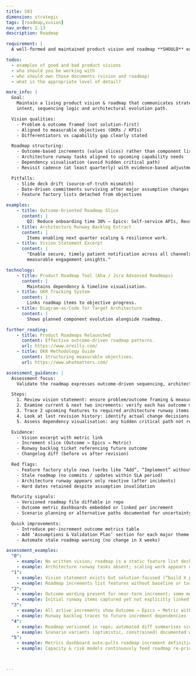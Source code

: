 ```yaml
---
title: S03
dimension: strategic
tags: [roadmap,vusion]
nav_order: 2.13
description: Roadmap

requirement: |
  A well-formed and maintained product vision and roadmap **SHOULD** exist with appropriate detail around architecture elements.

todos:
  - examples of good and bad product visions
  - who should you be working with
  - who should own those documents (vision and roadmap)
  - what is the appropriate level of detail?

more_info: |
  Goal:
    Maintain a living product vision & roadmap that communicates strategic
    intent, sequencing logic and architectural evolution path.

  Vision qualities:
    - Problem & outcome framed (not solution-first)
    - Aligned to measurable objectives (OKRs / KPIs)
    - Differentiators vs capability gap clearly stated

  Roadmap structuring:
    - Outcome-based increments (value slices) rather than component lists
    - Architecture runway tasks aligned to upcoming capability needs
    - Dependency visualisation (avoid hidden critical path)
    - Revisit cadence (at least quarterly) with evidence-based adjustments

  Pitfalls:
    - Slide deck drift (source-of-truth mismatch)
    - Date-driven commitments surviving after major assumption changes
    - Feature factory lists detached from objectives

examples: 
    - title: Outcome-Oriented Roadmap Slice
      content: |
        Q2: Reduce onboarding time 30% – Epics: Self-service APIs, Reuse auth flow.
    - title: Architecture Runway Backlog Extract
      content: |
        Items enabling next quarter scaling & resilience work.
    - title: Vision Statement Excerpt
      content: |
        "Enable secure, timely patient notification across all channels with
        measurable engagement insights."

technology:
    - title: Product Roadmap Tool (Aha / Jira Advanced Roadmaps)
      content: |
        Maintains dependency & timeline visualisation.
    - title: OKR Tracking System
      content: |
        Links roadmap items to objective progress.
    - title: Diagram-as-Code for Target Architecture
      content: |
        Shows planned component evolution alongside roadmap.

further_reading:
    - title: Product Roadmaps Relaunched
      content: Effective outcome-driven roadmap patterns.
      url: https://www.oreilly.com/
    - title: OKR Methodology Guide
      content: Structuring measurable objectives.
      url: https://www.whatmatters.com/

assessment_guidance: |
  Assessment focus:
    Validate the roadmap expresses outcome-driven sequencing, architectural runway alignment and remains a living artefact.

  Steps:
    1. Review vision statement: ensure problem/outcome framing & measurable ambition; note any solution bias creeping in.
    2. Examine current & next two increments: verify each has outcome metric (baseline + target) not just feature list.
    3. Trace 2 upcoming features to required architecture runway items (scaling, resilience, data model evolution) present in backlog.
    4. Look at last revision history: identify actual change decisions (re-prioritisation) vs cosmetic date shifts.
    5. Assess dependency visualisation: any hidden critical path not represented?

  Evidence:
    - Vision excerpt with metric link
    - Increment slice (Outcome → Epics → Metric)
    - Runway backlog ticket referencing future outcome
    - Changelog diff (before vs after revision)

  Red flags:
    - Feature factory style rows (verbs like “Add”, “Implement” without outcome)
    - Stale roadmap (no commits / updates within SLA period)
    - Architecture runway appears only reactive (after incidents)
    - Hard dates retained despite assumption invalidation

  Maturity signals:
    - Versioned roadmap file diffable in repo
    - Outcome metric dashboards embedded or linked per increment
    - Scenario planning or alternative paths documented for uncertainty areas

  Quick improvements:
    - Introduce per-increment outcome metrics table
    - Add ‘Assumptions & Validation Plan’ section for each major theme
    - Automate stale roadmap warning (no change in X weeks)

assessment_examples:
  "0":
    - example: No written vision; roadmap is a static feature list deck not updated for >6 months.
    - example: Architecture runway tasks absent; scaling work appears only after incidents.
  "1":
    - example: Vision statement exists but solution-focused (“build X platform”) and lacks measurable outcomes.
    - example: Roadmap increments list features without baseline or target metrics.
  "2":
    - example: Outcome wording present for near-term increment; some metrics defined but baselines missing.
    - example: Initial runway items captured yet not explicitly linked back to increments.
  "3":
    - example: All active increments show Outcome → Epics → Metric with baseline & target; quarterly revision log maintained.
    - example: Runway backlog traces to future increment dependencies (scaling, resilience) before need date.
  "4":
    - example: Roadmap versioned in repo; automated diff summarises scope shifts & metric adjustments.
    - example: Scenario variants (optimistic, constrained) documented with decision triggers.
  "5":
    - example: Metrics dashboard auto-pulls roadmap increment definitions; stale increment alerts generated when no metric progress.
    - example: Capacity & risk models continuously feed roadmap re-prioritisation (data-driven adjustments recorded).



---
```


